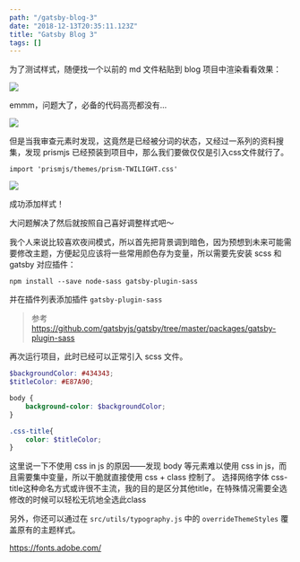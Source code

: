 ```yaml
---
path: "/gatsby-blog-3"
date: "2018-12-13T20:35:11.123Z"
title: "Gatsby Blog 3"
tags: []
---
```


为了测试样式，随便找一个以前的 md 文件粘贴到 blog 项目中渲染看看效果：

![](./1png)

emmm，问题大了，必备的代码高亮都没有...

![](./2png)

但是当我审查元素时发现，这竟然是已经被分词的状态，又经过一系列的资料搜集，发现 prismjs 已经预装到项目中，那么我们要做仅仅是引入css文件就行了。

`import 'prismjs/themes/prism-TWILIGHT.css'`

![](./3png)

成功添加样式！

大问题解决了然后就按照自己喜好调整样式吧～

我个人来说比较喜欢夜间模式，所以首先把背景调到暗色，因为预想到未来可能需要修改主题，方便起见应该将一些常用颜色存为变量，所以需要先安装 scss 和 gatsby 对应插件：

`npm install --save node-sass gatsby-plugin-sass`

并在插件列表添加插件 `gatsby-plugin-sass`

> 参考 https://github.com/gatsbyjs/gatsby/tree/master/packages/gatsby-plugin-sass

再次运行项目，此时已经可以正常引入 scss 文件。

```scss
$backgroundColor: #434343;
$titleColor: #E87A90;

body {
    background-color: $backgroundColor;
}

.css-title{
    color: $titleColor;
}
```

这里说一下不使用 css in js 的原因——发现 body 等元素难以使用 css in js，而且需要集中变量，所以干脆就直接使用 css + class 控制了。
选择网络字体
css-title这种命名方式或许很不主流，我的目的是区分其他title，在特殊情况需要全选修改的时候可以轻松无坑地全选此class

另外，你还可以通过在 `src/utils/typography.js` 中的 `overrideThemeStyles` 覆盖原有的主题样式。

https://fonts.adobe.com/